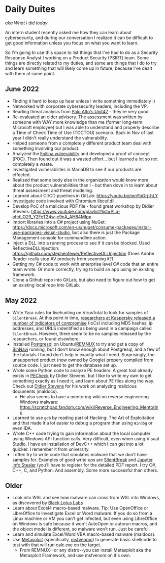 # Daily Duites
*aka What I did today*

An intern student recently asked me how they can learn about cybersecurity, and during our conversation I realized it can be difficult to get good information unless you focus on what you want to learn.

So I'm going to use this space to list things that I've had to do as a Security Response Analyst I working on a Product Security (PSIRT) team.
Some things are directly related to my duties, and some are things that I do to try and learn something that will likely come up in future, because I've dealt with them at some point.

## June 2022
* Finding it hard to keep up hear unless I write something immediately :)
* Networked with corporate cybersecurity leaders, including the VP.
* Reading threat analysis from [Palo Alto's Unit42](https://unit42.paloaltonetworks.com/) - they're very good.
* Re-evaluated an older advisory. The assessment was written by someone with WAY more knowledge than me (former long-term Microsoft employee) but I was able to understand and properly describe a Time of Check Time of Use (TOCTOU) scenario. Back in Nov of last year I didn't really understand the vulnerability.
* Helped someone from a completely different product team deal with something involving our product.
* Analyzed the [Follina vulnerability](https://www.huntress.com/blog/microsoft-office-remote-code-execution-follina-msdt-bug) and developed a proof of concept (POC). Then found out it was a wasted effort... but I learned a lot so not completely a waste.
* Investigated vulnerabilites in MariaDB to see if our products are effected.
* Realized that some body else in the organization would know more about the product vulnerabilities than I - but then dove in to learn about threat assessment and threat modeling.
* Learned about CI/CD pipelines in GitLab: <https://youtu.be/mnYbOrj-hLY>
* Investigate code involved with Chromium libcef.dll.
* Develop PoC of a malicious PDF file - found great workshop by Didier Stevens: <https://www.youtube.com/playlist?list=PLa-ohdLO29_Y2FeT24w-c9nA_AH84MIpp>.
* Import libraries into a C# project using NuGet: https://docs.microsoft.com/en-us/nuget/consume-packages/install-use-packages-visual-studio, but also there is just the Package Management console for commandline action.
* Inject a DLL into a running process to see if it can be blocked. Used ReflectiveDLLInjection: https://github.com/stephenfewer/ReflectiveDLLInjection (Does Adobe Reader really stop AV products from scanning it?)
* Getting my C# code to work with enterprise level C# code that an entire team wrote. Or more correctly, trying to build an app using an existing framework.
* Clone a Github repo into GitLab, but also need to figure out how to get an existing local repo into GitLab.

## May 2022
* Write Yara rules for livehunting on VirusTotal to look for samples of `SilentBreak`. At this point in time, [researchers at Kaspersky released a number of indicators of compromise](https://securelist.com/a-new-secret-stash-for-fileless-malware/106393/) (IoCs) including MD5 hashes, ip addresses, and URLS indentified as being used in a campaign called `SilentBreak`. However, there seem to be no samples released by the researchers, or found elsewhere.
* Installed [Postgresql](https://www.postgresql.org/) on Ubuntu/[REMNUX](https://remnux.org/) to try and get a copy of [BinNavi](https://github.com/google/binnavi) running, but I don't know enough about Postgresql, and a few of the tutorials I found don't help in exactly what I need. Surprisingly, the unsupported product (now owned by Google) propery compiled from source code. I just need to get the database set up.
* Wrote some Python code to analyze PE headers. A great tool already exists in [PECheck](https://blog.didierstevens.com/2020/03/15/pecheck-py-version-0-7-10/) by Didier Stevens, but I like to write my own to get something exactly as I need it, and learn about PE files along the way. Check out [Didier Stevens](https://blog.didierstevens.com/) for his work on analyzing malicious documents (maldocs). 
  * He also seems to have a mentoring wiki on reverse engineering Windows malware: <https://scratchpad.fandom.com/wiki/Reverse_Engineering_Mentoring>
* Learned to use `gdb` by reading part of Hacking: The Art of Exploitation and that made it a lot easier to debug a program than using `Windbg` or even IDA.
* Wrote C++ code trying to gain information about the local computer using Windows API function calls. Very difficult, even when using Visual Studio. I have an installation of DevC++ which I can get into a lot quicker. I remember it from university.
* I often try to write code that simulates malware that we don't have samples for. Examples of good write ups are [SilentBreak](https://securelist.com/a-new-secret-stash-for-fileless-malware/106393/) and [Jupyter Info Stealer](https://blog.morphisec.com/jupyter-infostealer-backdoor-introduction) (you'll have to register for the detailed PDF report. I try C#, C++, C, and Python. And assembly. Some more successful than others.

## Older
* Look into WSL and see how malware can cross from WSL into Windows, as discovered by [Black Lotus Labs](https://blog.lumen.com/windows-subsystem-for-linux-wsl-threats/)
* Learn about Excel4 macro-based malware. Tip: Use OpenOffice or LibreOffice to investigate Excel or Word malware. If you do so from a Linux machine or VM you can't get infected, but even using LibreOffice on Windows is safe because it won't AutoOpen or autorun macros, and the object model is different, so malware won't run. Just be careful.
* Learn and simulate Excel/Word VBA macro-based malware (maldocs).
* Use [Metasploit](https://www.metasploit.com/) (specifically, [msfvenom](https://www.offensive-security.com/metasploit-unleashed/msfvenom/)) to generate basic shellcode to test with that will run calc.exe on the target.
  * From REMNUX--or any distro--you can install Metasploit aka the Metasploit Framework, and use msfvenom on it's own.
